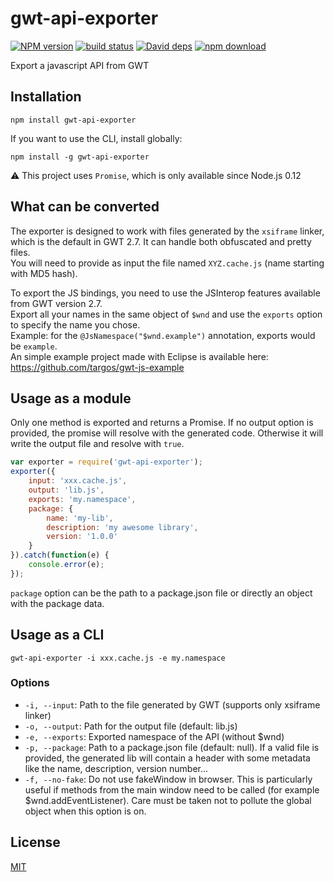 # gwt-api-exporter

  [![NPM version][npm-image]][npm-url]
  [![build status][travis-image]][travis-url]
  [![David deps][david-image]][david-url]
  [![npm download][download-image]][download-url]

Export a javascript API from GWT

## Installation

`npm install gwt-api-exporter`

If you want to use the CLI, install globally:

`npm install -g gwt-api-exporter`

:warning: This project uses `Promise`, which is only available since Node.js 0.12

## What can be converted

The exporter is designed to work with files generated by the `xsiframe` linker, which is
the default in GWT 2.7. It can handle both obfuscated and pretty files.  
You will need to provide as input the file named `XYZ.cache.js` (name starting with MD5 hash).

To export the JS bindings, you need to use the JSInterop features available from GWT version 2.7.  
Export all your names in the same object of `$wnd` and use the `exports` option to specify the name you chose.  
Example: for the `@JsNamespace("$wnd.example")` annotation, exports would be `example`.  
An simple example project made with Eclipse is available here: https://github.com/targos/gwt-js-example

## Usage as a module

Only one method is exported and returns a Promise.
If no output option is provided, the promise will resolve with the generated code. Otherwise it will write the output
file and resolve with `true`.

```js
var exporter = require('gwt-api-exporter');
exporter({
    input: 'xxx.cache.js',
    output: 'lib.js',
    exports: 'my.namespace',
    package: {
        name: 'my-lib',
        description: 'my awesome library',
        version: '1.0.0'
    }
}).catch(function(e) {
    console.error(e);
});
```

`package` option can be the path to a package.json file or directly an object with the package data.

## Usage as a CLI

`gwt-api-exporter -i xxx.cache.js -e my.namespace`

### Options

 * `-i, --input`:    Path to the file generated by GWT (supports only xsiframe linker)
 * `-o, --output`:   Path for the output file (default: lib.js)
 * `-e, --exports`:  Exported namespace of the API (without $wnd)
 * `-p, --package`:  Path to a package.json file (default: null). If a valid file is provided, the generated lib will contain a header with some metadata like the name, description, version number...
 * `-f, --no-fake`:  Do not use fakeWindow in browser. This is particularly useful if methods from the main window need to be called (for example $wnd.addEventListener). Care must be taken not to pollute the global object when this option is on.

## License

  [MIT](./LICENSE)

[npm-image]: https://img.shields.io/npm/v/gwt-api-exporter.svg?style=flat-square
[npm-url]: https://npmjs.org/package/gwt-api-exporter
[travis-image]: https://img.shields.io/travis/targos/gwt-api-exporter/master.svg?style=flat-square
[travis-url]: https://travis-ci.org/targos/gwt-api-exporter
[david-image]: https://img.shields.io/david/targos/gwt-api-exporter.svg?style=flat-square
[david-url]: https://david-dm.org/targos/gwt-api-exporter
[download-image]: https://img.shields.io/npm/dm/gwt-api-exporter.svg?style=flat-square
[download-url]: https://npmjs.org/package/gwt-api-exporter
